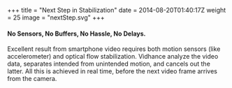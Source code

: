 +++
title = "Next Step in Stabilization"
date = 2014-08-20T01:40:17Z
weight = 25
image = "nextStep.svg"
+++
#### No Sensors, No Buffers, No Hassle, No Delays.
Excellent result from smartphone video requires both motion sensors (like accelerometer) and optical flow stabilization.
Vidhance analyze the video data, separates intended from unintended motion, and cancels out the latter. All this is achieved in real time, before the next video frame arrives from the camera.
